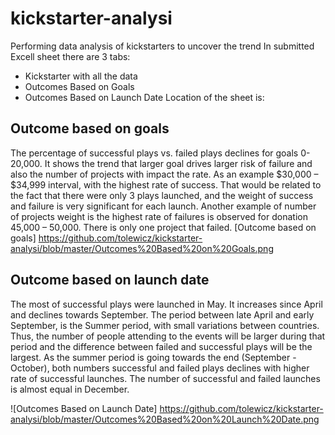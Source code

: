 # kickstarter-analysi
Performing data analysis of kickstarters to uncover the trend
In submitted Excell sheet there are 3 tabs: 
* Kickstarter with all the data
* Outcomes Based on Goals
* Outcomes Based on Launch Date
Location of the sheet is: 


## Outcome based on goals
The percentage of successful plays vs. failed plays declines for goals 0-20,000. It shows the trend that larger goal drives larger risk of failure and also the number of projects with impact the rate. As an example $30,000 – $34,999 interval, with the highest rate of success. That would be related to the fact that there were only 3 plays launched, and the weight of success and failure is very significant for each launch. Another example of number of projects weight is the highest rate of failures is observed for donation 45,000 – 50,000. There is only one project that failed.
[Outcome based on goals] https://github.com/tolewicz/kickstarter-analysi/blob/master/Outcomes%20Based%20on%20Goals.png

## Outcome based on launch date
The most of successful plays were launched in May. It increases since April and declines towards September. The period between late April and early September, is the Summer period, with small variations between countries. Thus, the number of people attending to the events will be larger during that period and the difference between failed and successful plays will be the largest. As the summer period is going towards the end (September - October), both numbers successful and failed plays declines with higher rate of successful launches. The number of successful and failed launches is almost equal in December.

![Outcomes Based on Launch Date] https://github.com/tolewicz/kickstarter-analysi/blob/master/Outcomes%20Based%20on%20Launch%20Date.png
